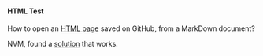 #### HTML Test

How to open an [HTML page](https://github.com/zgfg/Etc/blob/main/Test/test.html) saved on GitHub, from a MarkDown document?

NVM, found a [solution](https://htmlpreview.github.io/?https://github.com/zgfg/Etc/blob/main/Test/test.html) that works.
